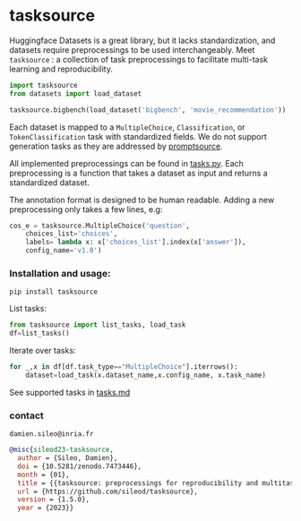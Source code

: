 # tasksource

Huggingface Datasets is a great library, but it lacks standardization, and datasets require preprocessings to be used interchangeably.
Meet `tasksource` : a collection of task preprocessings to facilitate multi-task learning and reproducibility.

```python
import tasksource
from datasets import load_dataset

tasksource.bigbench(load_dataset('bigbench', 'movie_recommendation'))
```

Each dataset is mapped to a `MultipleChoice`, `Classification`, or `TokenClassification` task with standardized fields.
We do not support generation tasks as they are addressed by [promptsource](https://github.com/bigscience-workshop/promptsource).

All implemented preprocessings can be found in [tasks.py](https://github.com/sileod/tasksource/blob/main/src/tasksource/tasks.py). Each preprocessing is a function that takes a dataset as input and returns a standardized dataset.

The annotation format is designed to be human readable. Adding a new preprocessing only takes a few lines, e.g:

```python
cos_e = tasksource.MultipleChoice('question',
    choices_list='choices',
    labels= lambda x: x['choices_list'].index(x['answer']),
    config_name='v1.0')
```

### Installation and usage:
`pip install tasksource`

List tasks:
```python
from tasksource import list_tasks, load_task
df=list_tasks()
```
Iterate over tasks:
```python
for _,x in df[df.task_type=="MultipleChoice"].iterrows():
    dataset=load_task(x.dataset_name,x.config_name, x.task_name)
```

See supported tasks in [tasks.md](https://github.com/sileod/tasksource/blob/main/tasks.md)

 ### contact
 `damien.sileo@inria.fr`
```bib
@misc{sileod23-tasksource,
  author = {Sileo, Damien},
  doi = {10.5281/zenodo.7473446},
  month = {01},
  title = {{tasksource: preprocessings for reproducibility and multitask-learning}},
  url = {https://github.com/sileod/tasksource},
  version = {1.5.0},
  year = {2023}}
```
                                                                                                                                                                                                                                                                                                                                                                                                                                                                                                                                                                                                                                                                                                                                                                                                                                                     
